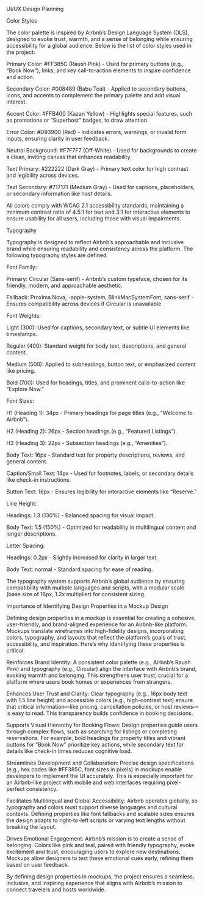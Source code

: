 UI/UX Design Planning

Color Styles

The color palette is inspired by Airbnb’s Design Language System (DLS), designed to evoke trust, warmth, and a sense of belonging while ensuring accessibility for a global audience. Below is the list of color styles used in the project:





Primary Color: #FF385C (Raush Pink) - Used for primary buttons (e.g., “Book Now”), links, and key call-to-action elements to inspire confidence and action.



Secondary Color: #008489 (Babu Teal) - Applied to secondary buttons, icons, and accents to complement the primary palette and add visual interest.



Accent Color: #FFB400 (Kazan Yellow) - Highlights special features, such as promotions or “Superhost” badges, to draw attention.



Error Color: #D93900 (Red) - Indicates errors, warnings, or invalid form inputs, ensuring clarity in user feedback.



Neutral Background: #F7F7F7 (Off-White) - Used for backgrounds to create a clean, inviting canvas that enhances readability.



Text Primary: #222222 (Dark Gray) - Primary text color for high contrast and legibility across devices.



Text Secondary: #717171 (Medium Gray) - Used for captions, placeholders, or secondary information like host details.

All colors comply with WCAG 2.1 accessibility standards, maintaining a minimum contrast ratio of 4.5:1 for text and 3:1 for interactive elements to ensure usability for all users, including those with visual impairments.

Typography

Typography is designed to reflect Airbnb’s approachable and inclusive brand while ensuring readability and consistency across the platform. The following typography styles are defined:





Font Family:





Primary: Circular (Sans-serif) - Airbnb’s custom typeface, chosen for its friendly, modern, and approachable aesthetic.



Fallback: Proxima Nova, -apple-system, BlinkMacSystemFont, sans-serif - Ensures compatibility across devices if Circular is unavailable.



Font Weights:





Light (300): Used for captions, secondary text, or subtle UI elements like timestamps.



Regular (400): Standard weight for body text, descriptions, and general content.



Medium (500): Applied to subheadings, button text, or emphasized content like pricing.



Bold (700): Used for headings, titles, and prominent calls-to-action like “Explore Now.”



Font Sizes:





H1 (Heading 1): 34px - Primary headings for page titles (e.g., “Welcome to Airbnb”).



H2 (Heading 2): 26px - Section headings (e.g., “Featured Listings”).



H3 (Heading 3): 22px - Subsection headings (e.g., “Amenities”).



Body Text: 16px - Standard text for property descriptions, reviews, and general content.



Caption/Small Text: 14px - Used for footnotes, labels, or secondary details like check-in instructions.



Button Text: 16px - Ensures legibility for interactive elements like “Reserve.”



Line Height:





Headings: 1.3 (130%) - Balanced spacing for visual impact.



Body Text: 1.5 (150%) - Optimized for readability in multilingual content and longer descriptions.



Letter Spacing:





Headings: 0.2px - Slightly increased for clarity in larger text.



Body Text: normal - Standard spacing for ease of reading.

The typography system supports Airbnb’s global audience by ensuring compatibility with multiple languages and scripts, with a modular scale (base size of 16px, 1.2x multiplier) for consistent sizing.

Importance of Identifying Design Properties in a Mockup Design

Defining design properties in a mockup is essential for creating a cohesive, user-friendly, and brand-aligned experience for an Airbnb-like platform. Mockups translate wireframes into high-fidelity designs, incorporating colors, typography, and layouts that reflect the platform’s goals of trust, accessibility, and inspiration. Here’s why identifying these properties is critical:





Reinforces Brand Identity: A consistent color palette (e.g., Airbnb’s Raush Pink) and typography (e.g., Circular) align the interface with Airbnb’s brand, evoking warmth and belonging. This strengthens user trust, crucial for a platform where users book homes or experiences from strangers.



Enhances User Trust and Clarity: Clear typography (e.g., 16px body text with 1.5 line height) and accessible colors (e.g., high-contrast text) ensure that critical information—like pricing, cancellation policies, or host reviews—is easy to read. This transparency builds confidence in booking decisions.



Supports Visual Hierarchy for Booking Flows: Design properties guide users through complex flows, such as searching for listings or completing reservations. For example, bold headings for property titles and vibrant buttons for “Book Now” prioritize key actions, while secondary text for details like check-in times reduces cognitive load.



Streamlines Development and Collaboration: Precise design specifications (e.g., hex codes like #FF385C, font sizes in pixels) in mockups enable developers to implement the UI accurately. This is especially important for an Airbnb-like project with mobile and web interfaces requiring pixel-perfect consistency.



Facilitates Multilingual and Global Accessibility: Airbnb operates globally, so typography and colors must support diverse languages and cultural contexts. Defining properties like font fallbacks and scalable sizes ensures the design adapts to right-to-left scripts or varying text lengths without breaking the layout.



Drives Emotional Engagement: Airbnb’s mission is to create a sense of belonging. Colors like pink and teal, paired with friendly typography, evoke excitement and trust, encouraging users to explore new destinations. Mockups allow designers to test these emotional cues early, refining them based on user feedback.

By defining design properties in mockups, the project ensures a seamless, inclusive, and inspiring experience that aligns with Airbnb’s mission to connect travelers and hosts worldwide.
